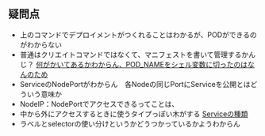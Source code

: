 
## 疑問点
* 上のコマンドでデプロイメントがつくれることはわかるが、PODができるのがわからない
* 普通はクリエイトコマンドではなくて、マニフェストを書いて管理するかんじ？
[何がかいてあるかわからん、POD_NAMEをシェル変数に切ったのはなんのため](https://kubernetes.io/ja/docs/tutorials/kubernetes-basics/deploy-app/deploy-interactive/)
* ServiceのNodePortがわからん　各Nodeの同じPortにServiceを公開とはどういう意味か
* NodeIP：NodePortでアクセスできるってことは、
* 中から外にアクセスするときに使うタイプっぽい木がする
[Serviceの種類](https://kubernetes.io/ja/docs/tutorials/kubernetes-basics/expose/expose-intro/)
* ラベルとselectorの使い分けというかどうつかっているかようわからん













[]()